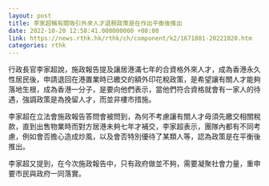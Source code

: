 ```yaml
---
layout: post
title: 李家超稱有關吸引外來人才退稅政策是在作出平衡後推出
date: 2022-10-20 12:58:41.000000000 +08:00
link: https://news.rthk.hk/rthk/ch/component/k2/1671881-20221020.htm
categories: rthk
---
```


行政長官李家超說，施政報告提及讓居港滿七年的合資格外來人才，成為香港永久性居民後，申請退回在港置業時已繳交的額外印花稅政策，是希望讓有關人才能夠落地生根，成為香港一分子，是要向他們表示，當他們符合資格就會有一家人的待遇，強調政策是為挽留人才，而並非樓巿措施。

李家超在立法會施政報告答問會被問到，為何不考慮讓有關人才毋須先繳交相關稅款，直到出售物業時而對方居港未夠七年才補交，李家超表示，團隊內都有不同考慮，例如會否擔心造成炒風，以及會否特別優待了某類人等，認為政策是在平衡後推出。 

李家超又提到，在今次施政報告中，只有政府做並不夠，需要凝聚社會力量，重申要巿民與政府一同落實。
